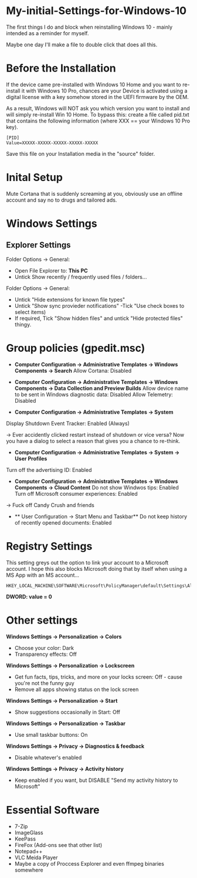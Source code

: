 # My-initial-Settings-for-Windows-10
The first things I do and block when reinstalling Windows 10 - mainly intended as a reminder for myself. 

Maybe one day I'll make a file to double click that does all this. 


# Before the Installation
If the device came pre-installed with Windows 10 Home and you want to re-install it with Windows 10 Pro, chances are your Device is activated using a digital license with a key somehow stored in the UEFI firmware by the OEM. 

As a result, Windows will NOT ask you which version you want to install and will simply re-install Win 10 Home. 
To bypass this: 
create a file called pid.txt that contains the following information (where XXX == your Windows 10 Pro key). 

``` 
[PID]
Value=XXXXX-XXXXX-XXXXX-XXXXX-XXXXX
```

Save this file on your Installation media in the "source" folder. 



# Inital Setup
Mute Cortana that is suddenly screaming at you, obviously use an offline account and say no to drugs and tailored ads. 

# Windows Settings

## Explorer Settings

Folder Options -> General: 
- Open File Explorer to: **This PC**
- Untick Show recently / frequently used files / folders...

Folder Options -> General: 
- Untick "Hide extensions for known file types"
- Untick "Show sync provieder notifications"
 -Tick "Use check boxes to select items)
- If required, Tick "Show hidden files" and untick "Hide protected files" thingy.


# Group policies (gpedit.msc)

- **Computer Configuration -> Administrative Templates -> Windows Components -> Search**
Allow Cortana: Disabled

- **Computer Configuration -> Administrative Templates -> Windows Components -> Data Collection and Preview Builds**
Allow device name to be sent in Windows diagnostic data: Disabled
Allow Telemetry: Disabled


- **Computer Configuration -> Administrative Templates -> System**

Display Shutdown Event Tracker: Enabled (Always)

-> Ever accidently clicked restart instead of shutdown or vice versa? Now you have a dialog to select a reason that gives you a chance to re-think. 



- **Computer Configuration -> Administrative Templates -> System -> User Profiles**

Turn off the advertising ID: Enabled


- **Computer Configuration -> Administrative Templates -> Windows Components -> Cloud Content**
Do not show Windwos tips: Enabled
Turn off Microsoft consumer experiences: Enabled

-> Fuck off Candy Crush and friends

- ** User Configuration -> Start Menu and Taskbar**
Do not keep history of recently opened documents: Enabled


# Registry Settings

This setting greys out the option to link your account to a Microsoft account. I hope this also blocks Microsoft doing that by itself when using a MS App with an MS account...
``` 
HKEY_LOCAL_MACHINE\SOFTWARE\Microsoft\PolicyManager\default\Settings\AllowYourAccount
``` 

**DWORD: value = 0**


# Other settings
**Windows Settings -> Personalization -> Colors**
- Choose your color: Dark
- Transparency effects: Off

**Windows Settings -> Personalization -> Lockscreen**
- Get fun facts, tips, tricks, and more on your locks screen: Off - cause you're not the funny guy
- Remove all apps showing status on the lock screen

**Windows Settings -> Personalization -> Start**
- Show suggestions occasionally in Start:  Off


**Windows Settings -> Personalization -> Taskbar**
- Use small taskbar buttons: On

**Windows Settings -> Privacy -> Diagnostics & feedback**
- Disable whatever's enabled

**Windows Settings -> Privacy -> Activity history**
- Keep enabled if you want, but DISABLE "Send my activity history to Microsoft"


# Essential Software
- 7-Zip
- ImageGlass
- KeePass
- FireFox (Add-ons see that other list)
- Notepad++
- VLC Meida Player
- Maybe a copy of Proccess Explorer and even ffmpeg binaries somewhere




